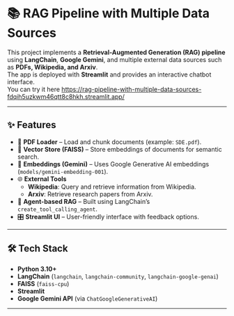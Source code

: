 # 📚 RAG Pipeline with Multiple Data Sources

This project implements a **Retrieval-Augmented Generation (RAG) pipeline** using **LangChain**, **Google Gemini**, and multiple external data sources such as **PDFs, Wikipedia, and Arxiv**.  
The app is deployed with **Streamlit** and provides an interactive chatbot interface.  
You can try it here 
https://rag-pipeline-with-multiple-data-sources-fdqih5uzkwm46qtt8c8hkh.streamlit.app/

---

## ✨ Features
- 📄 **PDF Loader** – Load and chunk documents (example: `SDE.pdf`).  
- 🔎 **Vector Store (FAISS)** – Store embeddings of documents for semantic search.  
- 🧠 **Embeddings (Gemini)** – Uses Google Generative AI embeddings (`models/gemini-embedding-001`).  
- 🌐 **External Tools**  
  - **Wikipedia**: Query and retrieve information from Wikipedia.  
  - **Arxiv**: Retrieve research papers from Arxiv.  
- 🤖 **Agent-based RAG** – Built using LangChain’s `create_tool_calling_agent`.  
- 🎛 **Streamlit UI** – User-friendly interface with feedback options.  

---

## 🛠️ Tech Stack
- **Python 3.10+**  
- **LangChain** (`langchain`, `langchain-community`, `langchain-google-genai`)  
- **FAISS** (`faiss-cpu`)  
- **Streamlit**  
- **Google Gemini API** (via `ChatGoogleGenerativeAI`)  

---
 



